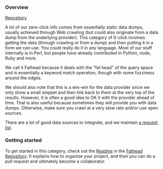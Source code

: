 ### Overview

[Repository](https://github.com/duckduckgo/zeroclickinfo-fathead)

A lot of our zero-click info comes from essentially static data dumps, usually achieved through Web crawling (but could also originate from a data dump from the underlying provider). This category of 0-click involves getting the data (through crawling or from a dump) and then putting it in a form we can use. You could really do it in any language. Most of our stuff internally is in Perl, but people have already contributed in Python, node, Ruby and more.

We call it Fathead because it deals with the "fat head" of the query space and is essentially a keyword match operation, though with some fuzziness around the edges.

We should also note that this is a win-win for the data provider since we only show a small snippet and then link back to them at the very top of the results. However, it is often a good idea to OK it with the provider ahead of time. That is also useful because sometimes they will provide you with data dumps. Otherwise, make sure you crawl at a very slow rate and/or use open sources.

There are a lot of good data sources to integrate, and we maintain [a request list](https://github.com/duckduckgo/zeroclickinfo-fathead/blob/master/REQUESTS.md).

### Getting started

To get started in this category, check out the [Readme](https://github.com/duckduckgo/zeroclickinfo-fathead/blob/master/README.md) in the [Fathead Repository](https://github.com/duckduckgo/zeroclickinfo-fathead). It explains how to organize your project, and then you can do a pull request and ultimately become a collaborator.

